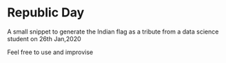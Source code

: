 # Republic Day
A small snippet to generate the Indian flag as a tribute from a data science student on 26th Jan,2020

Feel free to use and improvise


